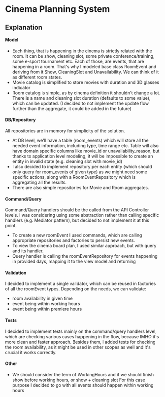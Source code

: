 # Cinema Planning System

## Explanation

#### Model
- Each thing, that is happening in the cinema is strictly related with the room. 
It can be show, cleaning slot, some private conference/training, some e-sport tournament etc.
Each of those, are events, that are happening in a room. That's why I modeled base class RoomEvent and
deriving from it Show, CleaningSlot and Unavailability. We can think of it as different room states.
- Movie catalog is simplified to store movies with duration and 3D glasses indicator
- Room catalog is simple, as by cinema definition it shouldn't change a lot. There is a
name and cleaning slot duration (defaults to some value), which can be updated. 
(I decided to not implement the update flow further than the aggregate, it could be added in the future)

#### DB/Repository
All repositories are in memory for simplicity of the solution.
- At DB level, we'll have a table (room_events) which will store all the needed event information,
including type, time range etc. Table will also have domain specific columns like movie_id
or unavailability_reason, but thanks to application level modeling, it will be impossible to
create an entity in invalid state (e.g. cleaning slot with movie_id)
- I also decided to implement repository per each entity (which should only query for 
room_events of given type) as we might need some specific actions, along with a RoomEventRepository
which is aggregating all the results.
- There are also simple repositories for Movie and Room aggregates.

#### Command/Query
Command/Query handlers should be the called from the API Controller levels.
I was considering using some abstraction rather than calling specific handlers (e.g. Mediator pattern), 
but decided to not implement it at this point.
- To create a new roomEvent I used commands, which are calling appropriate 
repositories and factories to persist new events. 
- To view the cinema board plan, I used similar approach, but with query and its handler. 
- Query handler is calling the roomEventRepository for events happening in provided days, 
mapping it to the view model and returning

#### Validation
I decided to implement a single validator, which can be reused in factories of all the
roomEvent types. Depending on the needs, we can validate:
- room availability in given time
- event being within working hours
- event being within premiere hours

#### Tests
I decided to implement tests mainly on the command/query handlers level, which are checking
various cases happening in the flow, because IMHO it's more clean and faster approach.
Besides them, I added tests for checking the room availability, as it might be used in 
other scopes as well and it's crucial it works correctly.

#### Other
- We should consider the term of WorkingHours and if we should finish show before working hours, or show + cleaning slot
For this case purpose I decided to go with all events should happen within working hours